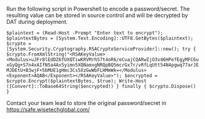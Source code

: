 
Run the following script in Powershell to encode a password/secret. The resulting value can be stored in source control and will be decrypted by DAT during deployment.

`$plaintext = (Read-Host -Prompt "Enter text to encrypt"); $plaintextBytes = [System.Text.Encoding]::UTF8.GetBytes($plaintext); $crypto = [System.Security.Cryptography.RSACryptoServiceProvider]::new(); try { $crypto.FromXmlString("<RSAKeyValue><Modulus>uJFr8lEdDZ6fUXQTiwKRVMrhS7t4oR6/eCuajCQARwIjO3v46HPefEgyMFC6uxGyQg+S7n4xAIfN5a4Ax5yimn5XQNamxgNRQpBQ5mcrGx7r/vRfLqUtt54N4pgwq77arJEMJDEtU+B3wjF+5bMUE1gHmc3Cs5XzGwWbFLHMmWk=</Modulus><Exponent>AQAB</Exponent></RSAKeyValue>"); $encrypted = $crypto.Encrypt($plaintextBytes, $true); Write-Host ([Convert]::ToBase64String($encrypted)) } finally { $crypto.Dispose() }`

Contact your team lead to store the original password/secret in https://safe.wisetechglobal.com/